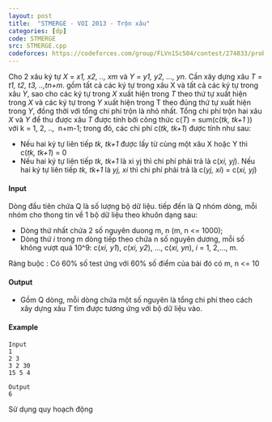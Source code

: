 ```yaml
---
layout: post
title:  "STMERGE - VOI 2013 - Trộn xâu"
categories: [dp]
code: STMERGE
src: STMERGE.cpp
codeforces: https://codeforces.com/group/FLVn1Sc504/contest/274833/problem/T
---
```



Cho 2 xâu ký tự _X_ = _x1, x2, .., xm_ và _Y_ = _y1, y2, ..., yn_. Cần xây dựng xâu _T_ = _t1, t2, t3, ..,tn+m_. gồm tất cả các ký tự trong xâu X và tất cả các ký tự trong xâu _Y_, sao cho các ký tự trong _X_ xuất hiện trong _T_ theo thứ tự xuất hiện trong _X_ và các ký tự trong _Y_ xuất hiện trong T theo đúng thứ tự xuất hiện trong _Y_, đồng thời với tổng chi phí trộn là nhỏ nhất. Tổng chi phí trộn hai xâu _X_ và _Y_ để thu được xâu _T_ được tính bởi công thức c(_T_) = sum(c(_tk, tk+1_ )) với k = 1, 2, ..,  n+m-1; trong đó, các chi phí c(_tk, tk+1_) được tính như sau:

*   Nếu hai ký tự liên tiếp _tk, tk+1_ được lấy từ cùng một xâu X hoặc Y thì c(_tk, tk+1_) = 0
*   Nếu hai ký tự liên tiếp _tk, tk+1_ là xi yj thì chi phí phải trả là c(_xi, yj_). Nếu hai ký tự liên tiếp _tk, tk+1_ là _yj, xi_ thì chi phí phải trả là c(_yj, xi_) = c(_xi, yj_)

#### Input

Dòng đầu tiên chứa Q là số lượng bộ dữ liệu. tiếp đến là Q nhóm dòng, mỗi nhóm cho thong tin về 1 bộ dữ liệu theo khuôn dạng sau:

*   Dòng thứ nhất chứa 2 số nguyên duong m, n (m, n <= 1000);
*   Dòng thứ _i_ trong m dòng tiếp theo chứa n số nguyên dương, mỗi số không vượt quá 10^9: c(_xi, y1_), c(_xi, y2_), …, c(_xi, yn_), _i_ = 1, 2,…, m.

Ràng buộc : Có 60% số test ứng với 60% số điểm của bài đó có m, n <= 10

#### Output

*   Gồm Q dòng, mỗi dòng chứa một số nguyên là tổng chi phí theo cách xây dựng xâu _T_ tìm được tương ứng với bộ dữ liệu vào.

#### Example

```
Input
1
2 3
3 2 30
15 5 4

Output
6
```

<!--more-->


Sử dụng quy hoạch động
